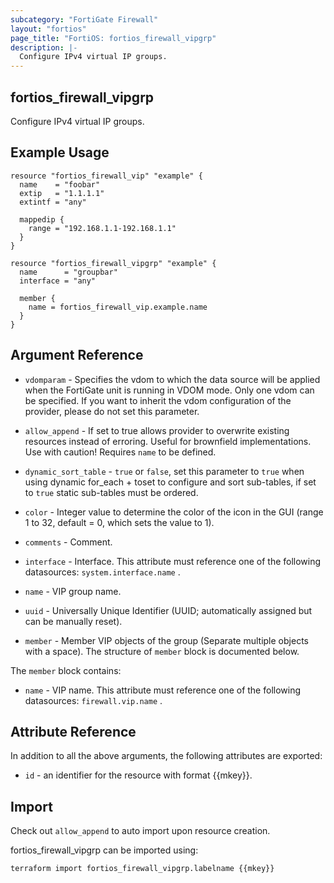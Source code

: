 ```yaml
---
subcategory: "FortiGate Firewall"
layout: "fortios"
page_title: "FortiOS: fortios_firewall_vipgrp"
description: |-
  Configure IPv4 virtual IP groups.
---
```


## fortios_firewall_vipgrp
Configure IPv4 virtual IP groups.

## Example Usage

```hcl
resource "fortios_firewall_vip" "example" {
  name    = "foobar"
  extip   = "1.1.1.1"
  extintf = "any"

  mappedip {
    range = "192.168.1.1-192.168.1.1"
  }
}

resource "fortios_firewall_vipgrp" "example" {
  name      = "groupbar"
  interface = "any"

  member {
    name = fortios_firewall_vip.example.name
  }
}
```

## Argument Reference
* `vdomparam` - Specifies the vdom to which the data source will be applied when the FortiGate unit is running in VDOM mode. Only one vdom can be specified. If you want to inherit the vdom configuration of the provider, please do not set this parameter.
* `allow_append` - If set to true allows provider to overwrite existing resources instead of erroring. Useful for brownfield implementations. Use with caution! Requires `name` to be defined.
* `dynamic_sort_table` - `true` or `false`, set this parameter to `true` when using dynamic for_each + toset to configure and sort sub-tables, if set to `true` static sub-tables must be ordered.

* `color` - Integer value to determine the color of the icon in the GUI (range 1 to 32, default = 0, which sets the value to 1).
* `comments` - Comment.
* `interface` - Interface. This attribute must reference one of the following datasources: `system.interface.name` .
* `name` - VIP group name.
* `uuid` - Universally Unique Identifier (UUID; automatically assigned but can be manually reset).
* `member` - Member VIP objects of the group (Separate multiple objects with a space). The structure of `member` block is documented below.

The `member` block contains:

* `name` - VIP name. This attribute must reference one of the following datasources: `firewall.vip.name` .

## Attribute Reference

In addition to all the above arguments, the following attributes are exported:
* `id` - an identifier for the resource with format {{mkey}}.

## Import

Check out `allow_append` to auto import upon resource creation.

fortios_firewall_vipgrp can be imported using:
```sh
terraform import fortios_firewall_vipgrp.labelname {{mkey}}
```
